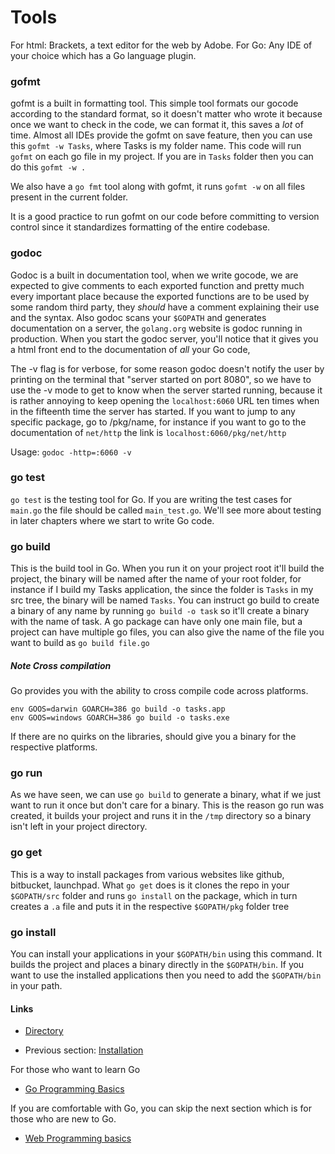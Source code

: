 # Tools

For html: Brackets, a text editor for the web by Adobe.
For Go: Any IDE of your choice which has a Go language plugin.

### gofmt

gofmt is a built in formatting tool. This simple tool formats our gocode according to the standard format, so it doesn't matter who wrote it because once we
want to check in the code, we can format it, this saves a *lot* of time. Almost all IDEs provide the gofmt on save feature, 
then you can use this `gofmt -w Tasks`, where Tasks is my folder name. This code will run `gofmt` on each go file in my project.
If you are in `Tasks` folder then you can do this `gofmt -w .`

We also have a `go fmt` tool along with gofmt, it runs `gofmt -w` on all files present in the current folder.

It is a good practice to run gofmt on our code before committing to version control since it standardizes formatting of the entire codebase.

### godoc

Godoc is a built in documentation tool, when we write gocode, we are expected to give comments to each exported function and pretty much every important place
because the exported functions are to be used by some random third party, they *should* have a comment explaining their use and the syntax. Also godoc scans your `$GOPATH`
and generates documentation on a server, the `golang.org` website is godoc running in production. When you start the godoc server, you'll notice that it gives you 
a html front end to the documentation of *all* your Go code,

The -v flag is for verbose, for some reason godoc doesn't notify the user by printing on the terminal that "server started on port 8080", so we have to use the -v mode to get to know
when the server started running, because it is rather annoying to keep opening the `localhost:6060` URL ten times when in the fifteenth time the server has started.
If you want to jump to any specific package, go to /pkg/name, for instance if you want to go to the documentation of `net/http` the link is `localhost:6060/pkg/net/http`

Usage: `godoc -http=:6060 -v`


### go test

`go test` is the testing tool for Go. If you are writing the test cases for `main.go` the file should be called `main_test.go`. We'll see more about testing in later
chapters where we start to write Go code. 

### go build

This is the build tool in Go. When you run it on your project root it'll build the project, the binary will be named after the name of your root folder, for instance
if I build my Tasks application, the since the folder is `Tasks` in my src tree, the binary will be named `Tasks`. You can instruct go build to create a binary of any name
by running `go build -o task` so it'll create a binary with the name of task. A go package can have only one main file, but a project can have multiple go files, you can also
give the name of the file you want to build as `go build file.go`


##### Note Cross compilation

Go provides you with the ability to cross compile code across platforms. 

	env GOOS=darwin GOARCH=386 go build -o tasks.app
	env GOOS=windows GOARCH=386 go build -o tasks.exe

If there are no quirks on the libraries, should give you a binary for the respective platforms.

 
### go run

As we have seen, we can use `go build` to generate a binary, what if we just want to run it once but don't care for a binary. This is the reason go run was created, it
builds your project and runs it in the `/tmp` directory so a binary isn't left in your project directory. 

### go get

This is a way to install packages from various websites like github, bitbucket, launchpad. What `go get` does is it clones the repo in your `$GOPATH/src` folder and runs
`go install` on the package, which in turn creates a `.a` file and puts it in the respective `$GOPATH/pkg` folder tree

### go install

You can install your applications in your `$GOPATH/bin` using this command. It builds the project and places a binary directly in the `$GOPATH/bin`. 
If you want to use the installed applications then you need to add the `$GOPATH/bin` in your path.

#### Links

- [Directory](SUMMARY.md)

- Previous section: [Installation](0.0install.md)

For those who want to learn Go
-	[Go Programming Basics](02.0.md)

If you are comfortable with Go, you can skip the next section which is for those who are new to Go.
-	[Web Programming basics](1.0general_talk.md)